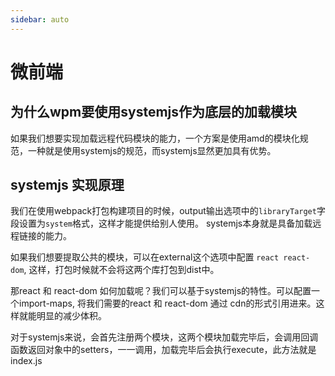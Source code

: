 ```yaml
---
sidebar: auto
---
```


# 微前端

## 为什么wpm要使用systemjs作为底层的加载模块
如果我们想要实现加载远程代码模块的能力，一个方案是使用amd的模块化规范，一种就是使用systemjs的规范，而systemjs显然更加具有优势。


## systemjs 实现原理
我们在使用webpack打包构建项目的时候，output输出选项中的`libraryTarget`字段设置为`system`格式，这样才能提供给别人使用。
systemjs本身就是具备加载远程链接的能力。

如果我们想要提取公共的模块，可以在external这个选项中配置 `react react-dom`, 这样，打包时候就不会将这两个库打包到dist中。

那react 和 react-dom 如何加载呢？我们可以基于systemjs的特性。可以配置一个import-maps, 将我们需要的react 和 react-dom 通过 cdn的形式引用进来。这样就能明显的减少体积。

对于systemjs来说，会首先注册两个模块，这两个模块加载完毕后，会调用回调函数返回对象中的setters，一一调用，加载完毕后会执行execute，此方法就是index.js





